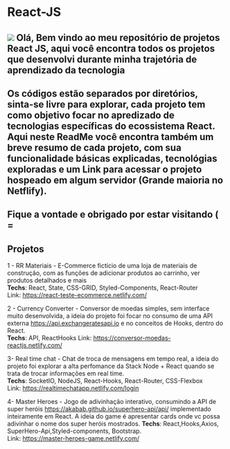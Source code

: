 # React-JS  
![](https://miro.medium.com/max/3200/1*OvYjQmX9G7QXZkMYQE-wpQ.jpeg)
Olá,
Bem vindo ao meu repositório de projetos React JS, aqui você encontra todos os projetos que desenvolvi durante minha trajetória
de aprendizado da tecnologia
--------------------------------------------------------------------------------------------------------------------------------
Os códigos estão separados por diretórios, sinta-se livre para explorar, cada projeto tem como objetivo focar no apredizado de tecnologias
específicas do ecossistema React.
Aqui neste ReadMe você encontra também um breve resumo de cada projeto, com sua funcionalidade básicas explicadas, tecnológias exploradas
e um Link para acessar o projeto hospeado em algum servidor (Grande maioria no Netflify).
--------------------------------------------------------------------------------------------------------------------------------
Fique a vontade e obrigado por estar visitando ( =
--------------------------------------------------------------------------------------------------------------------------------
Projetos
--------------------------------------------------------------------------------------------------------------------------------
1 - RR Materiais - E-Commerce fictício de uma loja de materiais de construção, com as funções de adicionar produtos ao carrinho, ver
produtos detalhados e mais  
**Techs**:   React, State, CSS-GRID, Styled-Components, React-Router  
Link: https://react-teste-ecommerce.netlify.com/  
![]()


2 - Currency Converter - Conversor de moedas simples, sem interface muito desenvolvida, a ideia do projeto foi focar no consumo de uma
API externa https://api.exchangeratesapi.io e no conceitos de Hooks, dentro do React.  
**Techs**: API, ReactHooks
Link: https://conversor-moedas-reactjs.netlify.com/

3- Real time chat - Chat de troca de mensagens em tempo real, a ideia do projeto foi explorar a alta perfomance da Stack Node + React
quando se trata de trocar informações em real time.  
**Techs**: SocketIO, NodeJS, React-Hooks, React-Router, CSS-Flexbox  
Link: https://realtimechatapp.netlify.com/login

4- Master Heroes - Jogo de adivinhação interativo, consumindo a API de super heróis https://akabab.github.io/superhero-api/api/ implementado inteiramente em React. A ideia do game é apresentar cards onde vc possa adivinhar o nome dos super heróis mostrados.
**Techs**: React,Hooks,Axios, SuperHero-Api,Styled-components, Bootstrap.  
Link: https://master-heroes-game.netlify.com/






